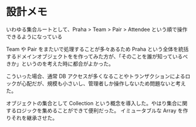 # 設計メモ

いわゆる集合ルートとして、Praha > Team > Pair > Attendee という順で操作できるようになっている

Team や Pair をまたいで処理することが多々あるため Praha という全体を統括するドメインオブジェクトをを作ってみた方が、「そのことを誰が知っているべきか」というのを考えた時に都合がよかった。

こういった場合、通常 DB アクセスが多くなることやトランザクションによるロックが心配だが、規模も小さいし、管理者しか操作しないため問題ないと考えた。

オブジェクトの集合として Collection という概念を導入した。やはり集合に関するロジックを集めることができて便利だった。
イミュータブルな Array を作りそれを継承させた。
